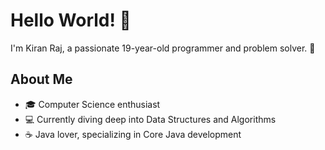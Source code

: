 # Hello World! 👋

I'm Kiran Raj, a passionate 19-year-old programmer and problem solver. 🚀

## About Me
- 🎓 Computer Science enthusiast
- 💻 Currently diving deep into Data Structures and Algorithms
- ☕ Java lover, specializing in Core Java development
  

